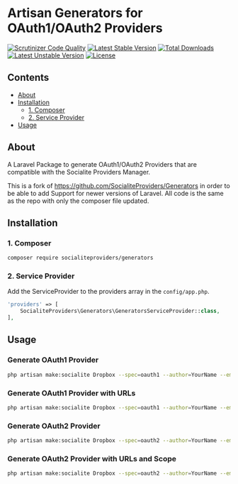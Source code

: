 # Artisan Generators for OAuth1/OAuth2 Providers

[![Scrutinizer Code Quality](https://img.shields.io/scrutinizer/g/SocialiteProviders/Generators.svg?style=flat-square)](https://scrutinizer-ci.com/g/SocialiteProviders/Generators/?branch=master)
[![Latest Stable Version](https://img.shields.io/packagist/v/socialiteproviders/generators.svg?style=flat-square)](https://packagist.org/packages/socialiteproviders/generators)
[![Total Downloads](https://img.shields.io/packagist/dt/socialiteproviders/generators.svg?style=flat-square)](https://packagist.org/packages/socialiteproviders/generators)
[![Latest Unstable Version](https://img.shields.io/packagist/vpre/socialiteproviders/generators.svg?style=flat-square)](https://packagist.org/packages/socialiteproviders/generators)
[![License](https://img.shields.io/packagist/l/socialiteproviders/generators.svg?style=flat-square)](https://packagist.org/packages/socialiteproviders/generators)

## Contents

- [About](#about)
- [Installation](#installation)
  - [1. Composer](#1-composer)
  - [2. Service Provider](#2-service-provider)
- [Usage](#usage)

## About

A Laravel Package to generate OAuth1/OAuth2 Providers that are compatible with the Socialite Providers Manager.

This is a fork of https://github.com/SocialiteProviders/Generators in order to be able to add Support for newer versions of Laravel. All code is the same as the repo with only the composer file updated.

## Installation

### 1. Composer

```bash
composer require socialiteproviders/generators
```

### 2. Service Provider

Add the ServiceProvider to the providers array in the `config/app.php`.

```php
'providers' => [
    SocialiteProviders\Generators\GeneratorsServiceProvider::class,
],
```

## Usage

### Generate OAuth1 Provider
```bash
php artisan make:socialite Dropbox --spec=oauth1 --author=YourName --email=your@name.com
```

### Generate OAuth1 Provider with URLs
```bash
php artisan make:socialite Dropbox --spec=oauth1 --author=YourName --email=your@name.com --request_token_url=http://myapp.io/oauth/request_token --authorize_url=http://myapp.io/oauth/authorize --access_token_url=http://myapp.io/oauth/access_token --user_details_url=http://myapp.io/users/me
```

### Generate OAuth2 Provider
```bash
php artisan make:socialite Dropbox --spec=oauth2 --author=YourName --email=your@name.com
```

### Generate OAuth2 Provider with URLs and Scope
```bash
php artisan make:socialite Dropbox --spec=oauth2 --author=YourName --email=your@name.com --scopes=basic --authorize_url=http://myapp.io/oauth/authorize --access_token_url=http://myapp.io/oauth/access_token --user_details_url=http://myapp.io/users/me
```
